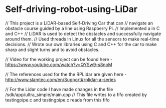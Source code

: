 # Self-driving-robot-using-LiDar

// This project is a LiDAR-based Self-Driving Car that can 
//  navigate an obstacle course guided by a line using Raspberry Pi.
// Implemented a in C and C++
// LiDAR is used to detect the obstacles and successfully navigate around them.
// Used threads in Linux for all the sensors to make real-time decisions.
// Wrote our own libraries using C and C++ for the car to make sharp and slight turns and to avoid obstacles.

// Video for the working project can be found here -  https://www.youtube.com/watch?v=QYSw9-s8noM

// The references used for the the RPLidar are given here - http://www.slamtec.com/en/Support#rplidar-a-series

// For the Lidar code I have made changes in the file /sdk/app/ultra_simple/main.cpp 
// This file writes to a fifo created by testingpipe.c and testingpipe.c reads from this fifo 


